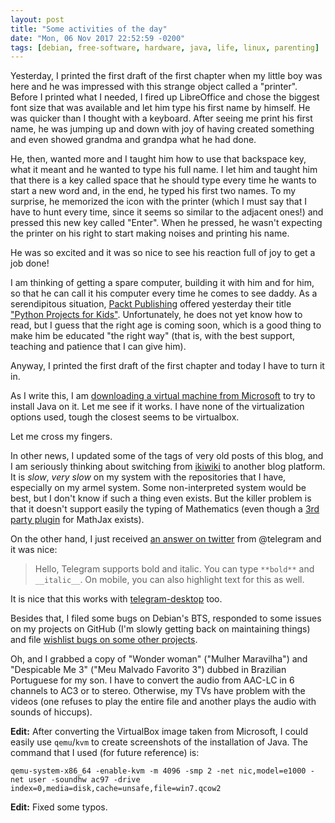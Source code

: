 ```yaml
---
layout: post
title: "Some activities of the day"
date: "Mon, 06 Nov 2017 22:52:59 -0200"
tags: [debian, free-software, hardware, java, life, linux, parenting]
---
```


Yesterday, I printed the first draft of the first chapter when my little boy
was here and he was impressed with this strange object called a "printer".
Before I printed what I needed, I fired up LibreOffice and chose the biggest
font size that was available and let him type his first name by himself.
He was quicker than I thought with a keyboard. After seeing me print his
first name, he was jumping up and down with joy of having created something
and even showed grandma and grandpa what he had done.

He, then, wanted more and I taught him how to use that backspace key, what
it meant and he wanted to type his full name. I let him and taught him that
there is a key called space that he should type every time he wants to start
a new word and, in the end, he typed his first two names. To my surprise, he
memorized the icon with the printer (which I must say that I have to hunt
every time, since it seems so similar to the adjacent ones!) and pressed
this new key called "Enter". When he pressed, he wasn't expecting the
printer on his right to start making noises and printing his name.

He was so excited and it was so nice to see his reaction full of joy to get
a job done!

I am thinking of getting a spare computer, building it with him and for him,
so that he can call it his computer every time he comes to see daddy. As a
serendipitous situation, [Packt Publishing][packt] offered yesterday their
title ["Python Projects for Kids"][pythonprojects]. Unfortunately, he does
not yet know how to read, but I guess that the right age is coming soon,
which is a good thing to make him be educated "the right way" (that is, with
the best support, teaching and patience that I can give him).

[packt]: https://www.packtpub.com/
[pythonprojects]: https://www.packtpub.com/application-development/python-projects-kids

Anyway, I printed the first draft of the first chapter and today I have to
turn it in.

As I write this, I am [downloading a virtual machine from Microsoft][2] to
try to install Java on it. Let me see if it works. I have none of the
virtualization options used, tough the closest seems to be virtualbox.

Let me cross my fingers.

[2]: https://developer.microsoft.com/en-us/microsoft-edge/tools/vms/

In other news, I updated some of the tags of very old posts of this blog,
and I am seriously thinking about switching from [ikiwiki][0] to another
blog platform. It is *slow*, *very slow* on my system with the repositories
that I have, especially on my armel system. Some non-interpreted system
would be best, but I don't know if such a thing even exists. But the killer
problem is that it doesn't support easily the typing of Mathematics (even
though a [3rd party plugin][mathjax-plugin] for MathJax exists).

[0]: https://ikiwiki.info/
[mathjax-plugin]: https://github.com/bk/ikiwiki-plugin-mathjax

On the other hand, I just received [an answer on twitter][1] from @telegram and
it was nice:

> Hello, Telegram supports bold and italic. You can type `**bold**` and `__italic__`. On mobile, you can also highlight text for this as well.

[1]: https://twitter.com/telegram/status/927470283094499329

It is nice that this works with [telegram-desktop][3] too.

[3]: https://packages.debian.org/sid/telegram-desktop

Besides that, I filed some bugs on Debian's BTS, responded to some issues on
my projects on GitHub (I'm slowly getting back on maintaining things) and
file [wishlist bugs on some other projects][4].

[4]: https://github.com/bk/ikiwiki-plugin-mathjax/issues/3

Oh, and I grabbed a copy of "Wonder woman" ("Mulher Maravilha") and
"Despicable Me 3" ("Meu Malvado Favorito 3") dubbed in Brazilian Portuguese
for my son. I have to convert the audio from AAC-LC in 6 channels to AC3 or
to stereo. Otherwise, my TVs have problem with the videos (one refuses to
play the entire file and another plays the audio with sounds of hiccups).

**Edit:** After converting the VirtualBox image taken from Microsoft, I
could easily use `qemu`/`kvm` to create screenshots of the installation of
Java.  The command that I used (for future reference) is:

```
qemu-system-x86_64 -enable-kvm -m 4096 -smp 2 -net nic,model=e1000 -net user -soundhw ac97 -drive index=0,media=disk,cache=unsafe,file=win7.qcow2
```

**Edit:** Fixed some typos.

